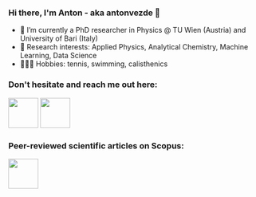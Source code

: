 ### Hi there, I'm Anton - aka antonvezde 👋



- 🔭 I’m currently a PhD researcher in Physics @ TU Wien (Austria) and University of Bari (Italy)
- 🌱 Research interests: Applied Physics, Analytical Chemistry, Machine Learning, Data Science 
- 🏄🏼‍♂️ Hobbies: tennis, swimming, calisthenics
### Don't hesitate and reach me out here:

[<img src="https://user-images.githubusercontent.com/45709486/170781598-994c53d7-145b-45ab-b432-98909ebd8c8b.svg" width="60" height="60">](https://www.linkedin.com/in/antonsukhinets/)  [<img src="https://user-images.githubusercontent.com/45709486/170782849-7b9919fa-7416-465d-abf5-4ae2ea6e6866.jpeg" width="60" height="60">](https://t.me/antonvezde)


### Peer-reviewed scientific articles on Scopus:
[<img src="https://user-images.githubusercontent.com/45709486/170785099-e48da410-05e0-4e92-8b5e-fb6e7d97c076.png" width="60" height="60">](https://www.scopus.com/authid/detail.uri?authorId=57193614378)
